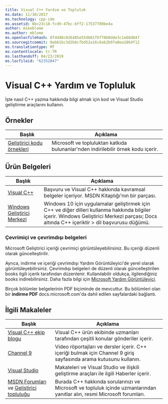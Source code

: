 ```yaml
---
title: Visual C++ Yardım ve Topluluk
ms.date: 11/30/2017
ms.technology: cpp-ide
ms.assetid: 6bc23c18-fcd9-47bc-bff2-17537700be4a
author: mikeblome
ms.author: mblome
ms.openlocfilehash: 8fdd48c026485e55db01f6f70b0dde3c1e68d847
ms.sourcegitcommit: 0ab61bc3d2b6cfbd52a16c6ab2b97a8ea1864f12
ms.translationtype: MT
ms.contentlocale: tr-TR
ms.lasthandoff: 04/23/2019
ms.locfileid: "62352047"
---
```

# <a name="visual-c-help-and-community"></a>Visual C++ Yardım ve Topluluk

İşte nasıl C++ yazma hakkında bilgi almak için kod ve Visual Studio geliştirme araçlarını kullanın.

## <a name="samples"></a>Örnekler

|Başlık|Açıklama|
|-----------|-----------------|
|[Geliştirici kodu örnekleri](https://code.msdn.microsoft.com/)|Microsoft ve topluluktan katkıda bulunanlar'nden indirilebilir örnek kodu içerir.|

## <a name="product-documentation"></a>Ürün Belgeleri

|Başlık|Açıklama|
|-----------|-----------------|
|[Visual C++](visual-cpp-in-visual-studio.md)|Başvuru ve Visual C++ hakkında kavramsal belgeler içeriyor. MSDN Kitaplığı'nın bir parçası.|
|[Windows Geliştirici Merkezi](https://developer.microsoft.com/windows/)|Windows 10 için uygulamalar geliştirmek için C++ ve diğer dilleri kullanma hakkında bilgiler içerir. Windows Geliştirici Merkezi parçası; Docs altında C++ içeriktir > dil başvurusu düğümü.|

### <a name="online-and-offline-documentation"></a>Çevrimiçi ve çevrimdışı belgeleri

Microsoft Geliştirici içeriği çevrimiçi görüntüleyebilirsiniz. Bu içeriği düzenli olarak güncelleştirilir.

Ayrıca, indirme ve içeriği çevrimdışı Yardım Görüntüleyici'de yerel olarak görüntüleyebilirsiniz. Çevrimdışı belgeleri de düzenli olarak güncelleştirilen books ilgili içerik tarafından düzenlenir. Kullanılabilir oldukça, ilgilendiğiniz books indirebilirsiniz. Daha fazla bilgi için [Microsoft Yardım Görüntüleyici](/visualstudio/ide/microsoft-help-viewer).

Birçok bölümler belgelerinin PDF biçiminde de mevcuttur. Bu bölümleri olan bir **indirme PDF** docs.microsoft.com'da dahil edilen sayfalardaki bağlantı.

## <a name="related-articles"></a>İlgili Makaleler

|Başlık|Açıklama|
|-----------|-----------------|
|[Visual C++ ekip blogu](https://blogs.msdn.microsoft.com/vcblog/)|Visual C++ ürün ekibinde uzmanları tarafından çeşitli konular gönderiler içerir.|
|[Channel 9](https://channel9.msdn.com/)|Video röportajları ve dersler içerir. C++ içeriği bulmak için Channel 9 giriş sayfasında arama kutusunu kullanın.|
|[Visual Studio](https://visualstudio.microsoft.com/)|Makaleleri ve Visual Studio ve ilişkili geliştirme araçları ile ilgili Haberler içerir.|
|[MSDN Forumları](https://social.msdn.microsoft.com/Forums/home?category=visualc) ve [Geliştirici topluluğu](https://developercommunity.visualstudio.com)|Burada C++ hakkında sorularınızı ve Microsoft ve topluluk içinde uzmanlarından yanıtlar alın, resmi Microsoft forumları.|
